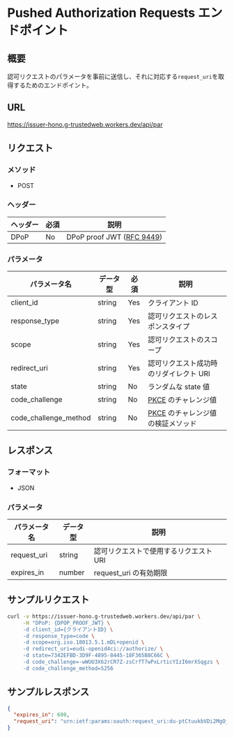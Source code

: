 # Pushed Authorization Requests エンドポイント

## 概要

認可リクエストのパラメータを事前に送信し、それに対応する`request_uri`を取得するためのエンドポイント。

## URL

https://issuer-hono.g-trustedweb.workers.dev/api/par

## リクエスト

### メソッド

- POST

### ヘッダー

| ヘッダー | 必須 | 説明                                                                     |
| -------- | ---- | ------------------------------------------------------------------------ |
| DPoP     | No   | DPoP proof JWT ([RFC 9449](https://www.rfc-editor.org/rfc/rfc9449.html)) |

### パラメータ

| パラメータ名          | データ型 | 必須 | 説明                                                                             |
| --------------------- | -------- | ---- | -------------------------------------------------------------------------------- |
| client_id             | string   | Yes  | クライアント ID                                                                  |
| response_type         | string   | Yes  | 認可リクエストのレスポンスタイプ                                                 |
| scope                 | string   | Yes  | 認可リクエストのスコープ                                                         |
| redirect_uri          | string   | Yes  | 認可リクエスト成功時のリダイレクト URI                                           |
| state                 | string   | No   | ランダムな state 値                                                              |
| code_challenge        | string   | No   | [PKCE](https://www.rfc-editor.org/rfc/rfc7636.html) のチャレンジ値               |
| code_challenge_method | string   | No   | [PKCE](https://www.rfc-editor.org/rfc/rfc7636.html) のチャレンジ値の検証メソッド |

## レスポンス

### フォーマット

- JSON

### パラメータ

| パラメータ名 | データ型 | 説明                                   |
| ------------ | -------- | -------------------------------------- |
| request_uri  | string   | 認可リクエストで使用するリクエスト URI |
| expires_in   | number   | request_uri の有効期限                 |

## サンプルリクエスト

```sh
curl -v https://issuer-hono.g-trustedweb.workers.dev/api/par \
     -H "DPoP: {DPOP_PROOF_JWT} \
     -d client_id={クライアントID} \
     -d response_type=code \
     -d scope=org.iso.18013.5.1.mDL+openid \
     -d redirect_uri=eudi-openid4ci://authorize/ \
     -d state=7342EFBD-3D9F-4895-8445-18F365B8C66C \
     -d code_challenge=-wWUU3X62rCR7Z-zsCrfT7wPxLrticYIzI6mrXSqgzs \
     -d code_challenge_method=S256
```

## サンプルレスポンス

```json
{
  "expires_in": 600,
  "request_uri": "urn:ietf:params:oauth:request_uri:du-ptCtuukbVDi2MgOjYwwb99cl-ho0bzzLb0X0u1n0"
}
```
